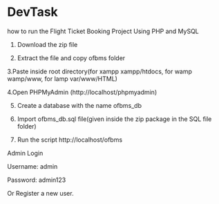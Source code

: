 # DevTask
how to run the Flight Ticket Booking Project Using PHP and MySQL

1. Download the zip file

2. Extract the file and copy ofbms folder

3.Paste inside root directory(for xampp xampp/htdocs, for wamp wamp/www, for lamp var/www/HTML)

4.Open PHPMyAdmin (http://localhost/phpmyadmin)

5. Create a database with the name ofbms_db

6. Import ofbms_db.sql file(given inside the zip package in the SQL file folder)

7. Run the script http://localhost/ofbms

Admin Login

Username: admin

Password: admin123

Or Register a new user.
